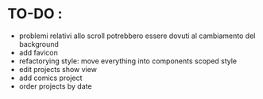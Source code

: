 # TO-DO :

- problemi relativi allo scroll potrebbero essere dovuti al cambiamento del background
- add favicon
- refactorying style: move everything into components scoped style
- edit projects show view
- add comics project
- order projects by date
